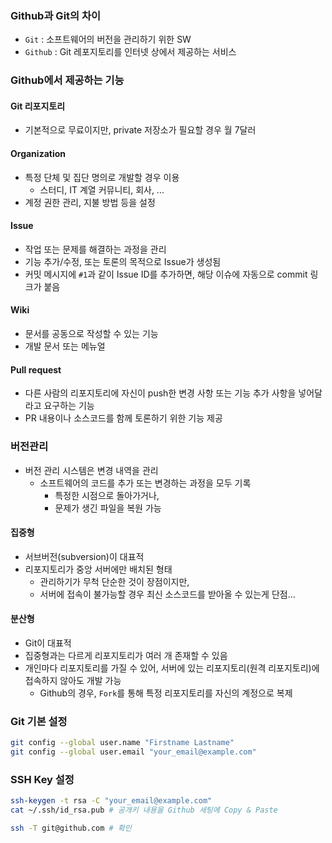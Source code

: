 ### Github과 Git의 차이

* `Git` : 소프트웨어의 버전을 관리하기 위한 SW
* `Github` : Git 레포지토리를 인터넷 상에서 제공하는 서비스

### Github에서 제공하는 기능

#### Git 리포지토리
* 기본적으로 무료이지만, private 저장소가 필요할 경우 월 7달러

#### Organization
* 특정 단체 및 집단 명의로 개발할 경우 이용
    * 스터디, IT 계열 커뮤니티, 회사, ...
* 계정 권한 관리, 지불 방법 등을 설정

#### Issue
* 작업 또는 문제를 해결하는 과정을 관리
* 기능 추가/수정, 또는 토론의 목적으로 Issue가 생성됨
* 커밋 메시지에 `#1`과 같이 Issue ID를 추가하면, 해당 이슈에 자동으로 commit 링크가 붙음

#### Wiki
* 문서를 공동으로 작성할 수 있는 기능
* 개발 문서 또는 메뉴얼

#### Pull request
* 다른 사람의 리포지토리에 자신이 push한 변경 사항 또는 기능 추가 사항을 넣어달라고 요구하는 기능
* PR 내용이나 소스코드를 함께 토론하기 위한 기능 제공

### 버전관리

* 버전 관리 시스템은 변경 내역을 관리
    * 소프트웨어의 코드를 추가 또는 변경하는 과정을 모두 기록
        * 특정한 시점으로 돌아가거나,
        * 문제가 생긴 파일을 복원 가능

#### 집중형

* 서브버전(subversion)이 대표적
* 리포지토리가 중앙 서버에만 배치된 형태
    * 관리하기가 무척 단순한 것이 장점이지만,
    * 서버에 접속이 불가능할 경우 최신 소스코드를 받아올 수 있는게 단점...

#### 분산형

* Git이 대표적
* 집중형과는 다르게 리포지토리가 여러 개 존재할 수 있음
* 개인마다 리포지토리를 가질 수 있어, 서버에 있는 리포지토리(원격 리포지토리)에 접속하지 않아도 개발 가능
    * Github의 경우, `Fork`를 통해 특정 리포지토리를 자신의 계정으로 복제

### Git 기본 설정

```sh
git config --global user.name "Firstname Lastname"
git config --global user.email "your_email@example.com"
```

### SSH Key 설정

```sh 
ssh-keygen -t rsa -C "your_email@example.com"
cat ~/.ssh/id_rsa.pub # 공개키 내용을 Github 세팅에 Copy & Paste

ssh -T git@github.com # 확인
```


